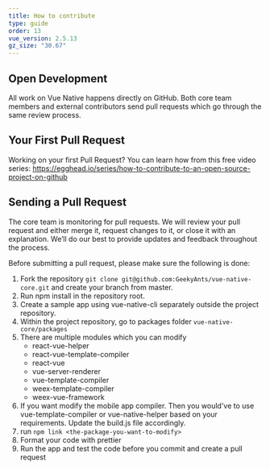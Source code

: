 ```yaml
---
title: How to contribute
type: guide
order: 13
vue_version: 2.5.13
gz_size: "30.67"
---
```


## Open Development
All work on Vue Native happens directly on GitHub. Both core team members and external contributors send pull requests which go through the same review process.

## Your First Pull Request
Working on your first Pull Request? You can learn how from this free video series:
https://egghead.io/series/how-to-contribute-to-an-open-source-project-on-github

## Sending a Pull Request
The core team is monitoring for pull requests. We will review your pull request and either merge it, request changes to it, or close it with an explanation. We’ll do our best to provide updates and feedback throughout the process.

Before submitting a pull request, please make sure the following is done:

1. Fork the repository `git clone git@github.com:GeekyAnts/vue-native-core.git` and create your branch from master.
2. Run npm install in the repository root.
3. Create a sample app using vue-native-cli separately outside the project repository.
4. Within the project repository, go to packages folder `vue-native-core/packages`
5. There are multiple modules which you can modify
    * react-vue-helper
    * react-vue-template-compiler
    * react-vue
    * vue-server-renderer
    * vue-template-compiler
    * weex-template-compiler
    * weex-vue-framework
6. If you want modify the mobile app compiler. Then you would've to use vue-template-compiler or vue-native-helper based on your requirements. Update the build.js file accordingly.
7. run `npm link <the-package-you-want-to-modify> `
6. Format your code with prettier
7. Run the app and test the code before you commit and create a pull request
